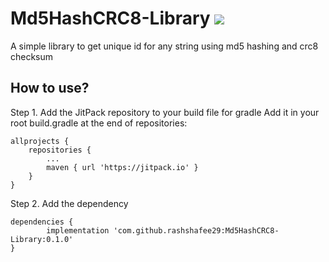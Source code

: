 # Md5HashCRC8-Library [![](https://jitpack.io/v/rashshafee29/Md5HashCRC8-Library.svg)](https://jitpack.io/#rashshafee29/Md5HashCRC8-Library)

A simple library to get unique id for any string using md5 hashing and crc8 checksum

## How to use?

Step 1. Add the JitPack repository to your build file for gradle
Add it in your root build.gradle at the end of repositories:

	allprojects {
		repositories {
			...
			maven { url 'https://jitpack.io' }
		}
	}
  
Step 2. Add the dependency

	dependencies {
	        implementation 'com.github.rashshafee29:Md5HashCRC8-Library:0.1.0'
	}
